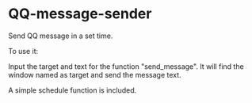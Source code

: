 # QQ-message-sender
Send QQ message in a set time.

To use it:

Input the target and text for the function "send_message".
It will find the window named as target and send the message text.

A simple schedule function is included.
